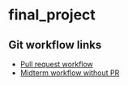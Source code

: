 # final_project

## Git workflow links

* [Pull request workflow](https://github.com/cpt-waffle/lhl-lectures/tree/master/w10d04-Final-Project-Kickoff/github-PR)
* [Midterm workflow without PR](https://github.com/cpt-waffle/lhl-lectures/blob/master/w05d05-Midterm-KickOff/git-workflow.md)
